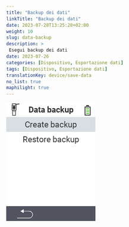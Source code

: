 ```yaml
---
title: "Backup dei dati"
linkTitle: "Backup dei dati"
date: 2023-07-28T13:25:28+02:00
weight: 10
slug: data-backup
description: >
 Esegui backup dei dati
date: 2023-07-26
categories: [Dispositivo, Esportazione dati]
tags: [Dispositivo, Esportazione dati]
translationKey: device/save-data
no_list: true
maphilight: true
---
```

<img src="backup.png" alt="Gestione dati VitalControl" title="Gestione dati" usemap="#workmap" class="maphilight" />

<map name="workmap">
  <area shape="rect" coords="2,40,238,80" alt="Crea backup" title="Le istruzioni per creare un backup possono essere trovate qui&#10;Clic del mouse: apri documentazione" href="/it/docs/backup/backup/">

  <area shape="rect" coords="2,80,238,120" alt="Ripristina backup" title="Le istruzioni per ripristinare un backup possono essere trovate qui&#10;Clic del mouse: apri documentazione" href="/it/docs/backup/restore/">

  <area shape="rect" coords="2,282,120,319" alt="Indietro" title="Torna indietro di un livello&#10;Clic del mouse: apri documentazione" href="/it/docs/device/data-management/">
</map>
